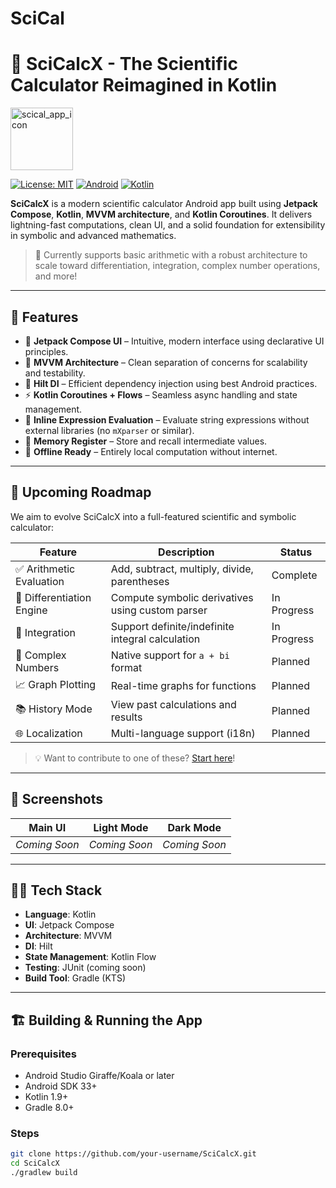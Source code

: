 # SciCal

# 🔢 SciCalcX - The Scientific Calculator Reimagined in Kotlin

<img src="https://github.com/user-attachments/assets/673b2d49-fc05-43cf-ba55-858927c6d73f" alt="scical_app_icon" width="100"/>

[![License: MIT](https://img.shields.io/badge/License-MIT-yellow.svg)](https://opensource.org/licenses/MIT)
[![Android](https://img.shields.io/badge/platform-Android-blue.svg)](https://developer.android.com)
[![Kotlin](https://img.shields.io/badge/language-Kotlin-orange.svg)](https://kotlinlang.org/)

**SciCalcX** is a modern scientific calculator Android app built using **Jetpack Compose**, **Kotlin**, **MVVM architecture**, and **Kotlin Coroutines**. It delivers lightning-fast computations, clean UI, and a solid foundation for extensibility in symbolic and advanced mathematics.

> 🔬 Currently supports basic arithmetic with a robust architecture to scale toward differentiation, integration, complex number operations, and more!

---

## 🚀 Features

- 📱 **Jetpack Compose UI** – Intuitive, modern interface using declarative UI principles.
- 🧠 **MVVM Architecture** – Clean separation of concerns for scalability and testability.
- 🧩 **Hilt DI** – Efficient dependency injection using best Android practices.
- ⚡ **Kotlin Coroutines + Flows** – Seamless async handling and state management.
- 💬 **Inline Expression Evaluation** – Evaluate string expressions without external libraries (no `mXparser` or similar).
- 💾 **Memory Register** – Store and recall intermediate values.
- 🚫 **Offline Ready** – Entirely local computation without internet.

---

## 🌱 Upcoming Roadmap

We aim to evolve SciCalcX into a full-featured scientific and symbolic calculator:

| Feature | Description | Status |
|--------|-------------|--------|
| ✅ Arithmetic Evaluation | Add, subtract, multiply, divide, parentheses | Complete |
| 🚧 Differentiation Engine | Compute symbolic derivatives using custom parser | In Progress |
| 🚧 Integration | Support definite/indefinite integral calculation | In Progress |
| 🧮 Complex Numbers | Native support for `a + bi` format | Planned |
| 📈 Graph Plotting | Real-time graphs for functions | Planned |
| 📚 History Mode | View past calculations and results | Planned |
| 🌐 Localization | Multi-language support (i18n) | Planned |

> 💡 Want to contribute to one of these? [Start here](#-contributing)!

---

## 📸 Screenshots

| Main UI | Light Mode | Dark Mode |
|---------|------------|-----------|
| *Coming Soon* | *Coming Soon* | *Coming Soon* |

---

## 🧑‍💻 Tech Stack

- **Language**: Kotlin
- **UI**: Jetpack Compose
- **Architecture**: MVVM
- **DI**: Hilt
- **State Management**: Kotlin Flow
- **Testing**: JUnit (coming soon)
- **Build Tool**: Gradle (KTS)

---

## 🏗️ Building & Running the App

### Prerequisites

- Android Studio Giraffe/Koala or later
- Android SDK 33+
- Kotlin 1.9+
- Gradle 8.0+

### Steps

```bash
git clone https://github.com/your-username/SciCalcX.git
cd SciCalcX
./gradlew build

